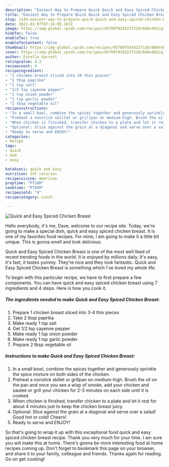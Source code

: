 ```yaml
---
description: "Easiest Way to Prepare Quick Quick and Easy Spiced Chicken Breast"
title: "Easiest Way to Prepare Quick Quick and Easy Spiced Chicken Breast"
slug: 1149-easiest-way-to-prepare-quick-quick-and-easy-spiced-chicken-breast
date: 2022-03-07T07:24:05.167Z
image: https://img-global.cpcdn.com/recipes/4578979343237120/680x482cq70/quick-and-easy-spiced-chicken-breast-recipe-main-photo.jpg
hideToc: false
enableToc: true
enableTocContent: false
thumbnail: https://img-global.cpcdn.com/recipes/4578979343237120/680x482cq70/quick-and-easy-spiced-chicken-breast-recipe-main-photo.jpg
cover: https://img-global.cpcdn.com/recipes/4578979343237120/680x482cq70/quick-and-easy-spiced-chicken-breast-recipe-main-photo.jpg
author: Estella Garrett
ratingvalue: 4.2
reviewcount: 4
recipeingredient:
- "1 chicken breast sliced into 34 thin pieces"
- "2 tbsp paprika"
- "1 tsp salt"
- "1/2 tsp cayenne pepper"
- "1 tsp onion powder"
- "1 tsp garlic powder"
- "2 tbsp vegetable oil"
recipeinstructions:
- "In a small bowl, combine the spices together and generously sprinkle the spice mixture on both sides of the chicken."
- "Preheat a nonstick skillet or grillpan on medium-high. Brush the oil on the pan and once you see a wisp of smoke, add your chicken and sautee or grill your chicken for 2-3 minutes on each side until it is cooked."
- "When chicken is finished, transfer chicken to a plate and let it rest for about 4 minutes just to keep the chicken breast juicy."
- "Optional: Slice against the grain at a diagonal and serve over a salad! Good hot or cold! Cheers!"
- "Ready to serve and ENJOY!"
categories:
- Recipe
tags:
- quick
- and
- easy

katakunci: quick and easy 
nutrition: 247 calories
recipecuisine: American
preptime: "PT14M"
cooktime: "PT45M"
recipeyield: "4"
recipecategory: Lunch

---
```



![Quick and Easy Spiced Chicken Breast](https://img-global.cpcdn.com/recipes/4578979343237120/680x482cq70/quick-and-easy-spiced-chicken-breast-recipe-main-photo.jpg)

Hello everybody, it's me, Dave, welcome to our recipe site. Today, we're going to make a special dish, quick and easy spiced chicken breast. It is one of my favorites food recipes. For mine, I am going to make it a little bit unique. This is gonna smell and look delicious.

Quick and Easy Spiced Chicken Breast is one of the most well liked of recent trending foods in the world. It is enjoyed by millions daily. It's easy, it's fast, it tastes yummy. They're nice and they look fantastic. Quick and Easy Spiced Chicken Breast is something which I've loved my whole life.




To begin with this particular recipe, we have to first prepare a few components. You can have quick and easy spiced chicken breast using 7 ingredients and 4 steps. Here is how you cook it.

<!--inarticleads1-->

##### The ingredients needed to make Quick and Easy Spiced Chicken Breast:

1. Prepare 1 chicken breast sliced into 3-4 thin pieces
1. Take 2 tbsp paprika
1. Make ready 1 tsp salt
1. Get 1/2 tsp cayenne pepper
1. Make ready 1 tsp onion powder
1. Make ready 1 tsp garlic powder
1. Prepare 2 tbsp vegetable oil




<!--inarticleads2-->

##### Instructions to make Quick and Easy Spiced Chicken Breast:

1. In a small bowl, combine the spices together and generously sprinkle the spice mixture on both sides of the chicken.
1. Preheat a nonstick skillet or grillpan on medium-high. Brush the oil on the pan and once you see a wisp of smoke, add your chicken and sautee or grill your chicken for 2-3 minutes on each side until it is cooked.
1. When chicken is finished, transfer chicken to a plate and let it rest for about 4 minutes just to keep the chicken breast juicy.
1. Optional: Slice against the grain at a diagonal and serve over a salad! Good hot or cold! Cheers!
1. Ready to serve and ENJOY!



So that's going to wrap it up with this exceptional food quick and easy spiced chicken breast recipe. Thank you very much for your time. I am sure you will make this at home. There's gonna be more interesting food at home recipes coming up. Don't forget to bookmark this page on your browser, and share it to your family, colleague and friends. Thanks again for reading. Go on get cooking!
